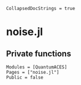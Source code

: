 ```@meta
CollapsedDocStrings = true
```

# noise.jl

## Private functions

```@autodocs
Modules = [QuantumACES]
Pages = ["noise.jl"]
Public = false
```
